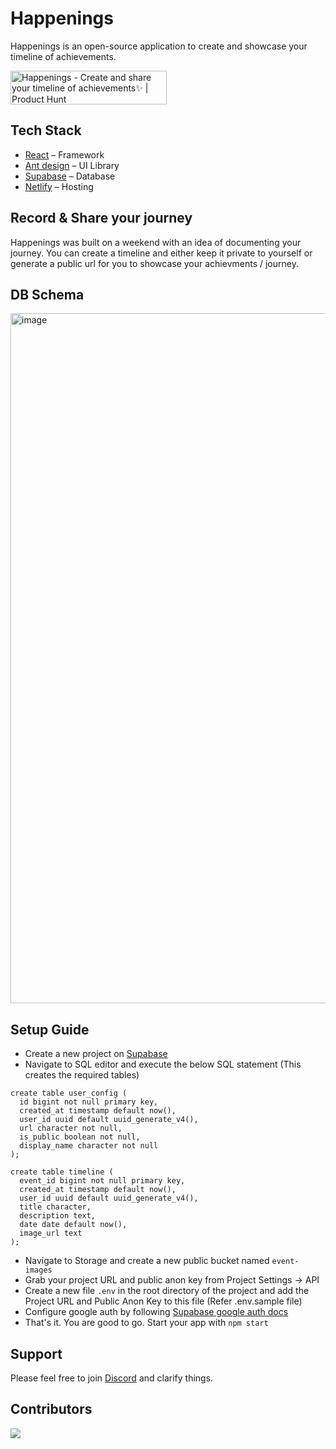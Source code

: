 # Happenings
Happenings is an open-source application to create and showcase your timeline of achievements.

<a href="https://www.producthunt.com/posts/happenings?utm_source=badge-featured&utm_medium=badge&utm_souce=badge-happenings" target="_blank"><img src="https://api.producthunt.com/widgets/embed-image/v1/featured.svg?post_id=381237&theme=dark" alt="Happenings - Create&#0032;and&#0032;share&#0032;your&#0032;timeline&#0032;of&#0032;achievements✨ | Product Hunt" style="width: 250px; height: 54px;" width="250" height="54" /></a>

## Tech Stack
- [React](https://reactjs.org/) – Framework
- [Ant design](https://ant.design/) – UI Library
- [Supabase](https://supabase.com/) – Database
- [Netlify](https://www.netlify.com/) – Hosting

## Record & Share your journey

Happenings was built on a weekend with an idea of documenting your journey.
You can create a timeline and either keep it private to yourself or generate a public url for you to showcase your achievments / journey.

## DB Schema
<img width="1104" alt="image" src="https://user-images.githubusercontent.com/47049152/219935049-d5200630-b1a2-4092-974e-5d9b5fce4506.png">

## Setup Guide

- Create a new project on [Supabase](https://supabase.com/)
- Navigate to SQL editor and execute the below SQL statement (This creates the required tables)
```
create table user_config (
  id bigint not null primary key,
  created_at timestamp default now(),
  user_id uuid default uuid_generate_v4(),
  url character not null,
  is_public boolean not null,
  display_name character not null
);

create table timeline (
  event_id bigint not null primary key,
  created_at timestamp default now(),
  user_id uuid default uuid_generate_v4(),
  title character,
  description text,
  date date default now(),
  image_url text
);

```

- Navigate to Storage and create a new public bucket named ```event-images```
- Grab your project URL and public anon key from Project Settings -> API 
- Create a new file ```.env``` in the root directory of the project and add the Project URL and Public Anon Key to this file (Refer .env.sample file)
- Configure google auth by following [Supabase google auth docs](https://supabase.com/docs/guides/auth/social-login/auth-google)
- That's it. You are good to go. Start your app with ```npm start```

## Support
Please feel free to join [Discord](https://discord.gg/NMyFEDre) and clarify things.

## Contributors

<a href = "https://github.com/s-ashwin/happenings/graphs/contributors">
  <img src = "https://contrib.rocks/image?repo=s-ashwin/happenings"/>
</a>

